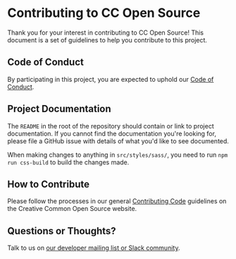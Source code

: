 # Contributing to CC Open Source

Thank you for your interest in contributing to CC Open Source! This document is
a set of guidelines to help you contribute to this project.


## Code of Conduct

By participating in this project, you are expected to uphold our [Code of
Conduct][code_of_conduct].

[code_of_conduct]:https://creativecommons.github.io/community/code-of-conduct/


## Project Documentation

The `README` in the root of the repository should contain or link to
project documentation. If you cannot find the documentation you're
looking for, please file a GitHub issue with details of what
you'd like to see documented.

When making changes to anything in `src/styles/sass/`, you need to run `npm run css-build` to build the changes made.


## How to Contribute

Please follow the processes in our general [Contributing Code][contributing]
guidelines on the Creative Common Open Source website.

[contributing]:https://creativecommons.github.io/contributing-code/


## Questions or Thoughts?

Talk to us on [our developer mailing list or Slack community][community].

[community]:https://creativecommons.github.io/community/
